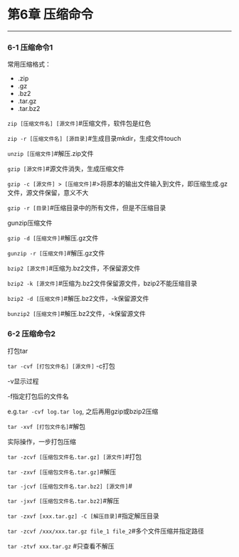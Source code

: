 # 第6章 压缩命令
---

### 6-1 压缩命令1

常用压缩格式： 

- .zip
- .gz
- .bz2
- .tar.gz
- .tar.bz2

```zip [压缩文件名] [源文件]```#压缩文件，软件包是红色

```zip -r [压缩文件名] [源目录]```#生成目录mkdir，生成文件touch

```unzip [压缩文件]```#解压.zip文件


```gzip [源文件]```#源文件消失，生成压缩文件

```gzip -c [源文件] > [压缩文件]```#>将原本的输出文件输入到文件，即压缩生成.gz文件，源文件保留，意义不大

```gzip -r [目录]```#压缩目录中的所有文件，但是不压缩目录

gunzip压缩文件

```gzip -d [压缩文件]```#解压.gz文件

```gunzip -r [压缩文件]```#解压.gz文件

```bzip2 [源文件]```#压缩为.bz2文件，不保留源文件

```bzip2 -k [源文件]```#压缩为.bz2文件保留源文件，bzip2不能压缩目录

```bzip2 -d [压缩文件]```#解压.bz2文件，-k保留源文件

```bunzip2 [压缩文件]```#解压.bz2文件，-k保留源文件
 

### 6-2 压缩命令2

打包tar

```tar -cvf [打包文件名] [源文件]```
-c打包

-v显示过程

-f指定打包后的文件名

e.g.```tar -cvf log.tar log```, 之后再用gzip或bzip2压缩

```tar -xvf [打包文件名]```#解包

实际操作，一步打包压缩 

```tar -zcvf [压缩包文件名.tar.gz] [源文件]```#打包

```tar -zxvf [压缩包文件名.tar.gz]```#解压

```tar -jcvf [压缩包文件名.tar.bz2] [源文件]```#

```tar -jxvf [压缩包文件名.tar.bz2]```#解压

```tar -zxvf [xxx.tar.gz] -C [解压目录]```#指定解压目录

```tar -zcvf /xxx/xxx.tar.gz file_1 file_2```#多个文件压缩并指定路径

```tar -ztvf xxx.tar.gz``` #只查看不解压
